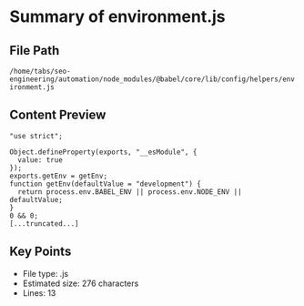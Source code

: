# Summary of environment.js
  
## File Path
`/home/tabs/seo-engineering/automation/node_modules/@babel/core/lib/config/helpers/environment.js`

## Content Preview
```
"use strict";

Object.defineProperty(exports, "__esModule", {
  value: true
});
exports.getEnv = getEnv;
function getEnv(defaultValue = "development") {
  return process.env.BABEL_ENV || process.env.NODE_ENV || defaultValue;
}
0 && 0;
[...truncated...]
```

## Key Points
- File type: .js
- Estimated size: 276 characters
- Lines: 13
